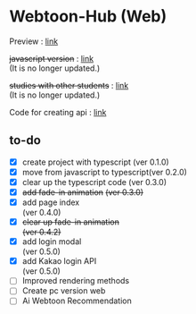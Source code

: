 # Webtoon-Hub (Web)

Preview : [link](https://hyeokjaelee.github.io/Webtoon-Hub-Web/)

~~javascript version~~ : [link](https://github.com/HyeokjaeLee/Save-Code/tree/master/webtoon-hub-js)<br>(It is no longer updated.)<br>

~~studies with other students~~ : [link](https://github.com/HyeokjaeLee/Save-Code/tree/master/Webtoon-Hub-University-main)<br>(It is no longer updated.)

Code for creating api : [link](https://github.com/HyeokjaeLee/Toy-projects-API)

## to-do

- [x] create project with typescript (ver 0.1.0)<br>
- [x] move from javascript to typescript(ver 0.2.0)<br>
- [x] clear up the typescript code
      (ver 0.3.0)<br>
- [x] ~~add fade-in animation~~
      ~~(ver 0.3.0)~~<br>
- [x] add page index<br>
      (ver 0.4.0)<br>
- [x] ~~clear up fade-in animation~~<br>
      ~~(ver 0.4.2)~~<br>
- [x] add login modal<br>
      (ver 0.5.0)<br>
- [x] add Kakao login API<br>
      (ver 0.5.0)<br>
- [ ] Improved rendering methods<br>
- [ ] Create pc version web<br>
- [ ] Ai Webtoon Recommendation<br>
